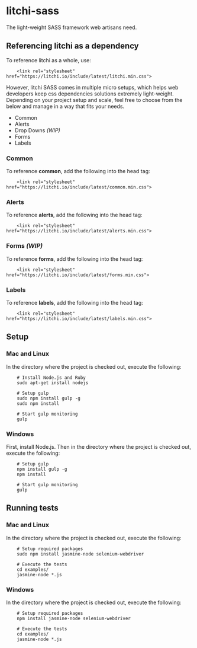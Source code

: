 # litchi-sass

The light-weight SASS framework web artisans need.

## Referencing litchi as a dependency

To reference litchi as a whole, use:

		<link rel="stylesheet" href="https://litchi.io/include/latest/litchi.min.css">

However, litchi SASS comes in multiple micro setups, which helps web developers keep css dependencies solutions extremely light-weight. Depending on your project setup and scale, feel free to choose from the below and manage in a way that fits your needs.

- Common
- Alerts
- Drop Downs *(WIP)*
- Forms
- Labels

### Common

To reference **common**, add the following into the head tag:

		<link rel="stylesheet" href="https://litchi.io/include/latest/common.min.css">

### Alerts

To reference **alerts**, add the following into the head tag:

		<link rel="stylesheet" href="https://litchi.io/include/latest/alerts.min.css">

### Forms *(WIP)*

To reference **forms**, add the following into the head tag:

		<link rel="stylesheet" href="https://litchi.io/include/latest/forms.min.css">

### Labels

To reference **labels**, add the following into the head tag:

		<link rel="stylesheet" href="https://litchi.io/include/latest/labels.min.css">

## Setup

### Mac and Linux

In the directory where the project is checked out, execute the following:

		# Install Node.js and Ruby
		sudo apt-get install nodejs

		# Setup gulp
		sudo npm install gulp -g
		sudo npm install

		# Start gulp monitoring
		gulp

### Windows

First, install Node.js. Then in the directory where the project is checked out, execute the following:

		# Setup gulp
		npm install gulp -g
		npm install

		# Start gulp monitoring
		gulp

## Running tests

### Mac and Linux

In the directory where the project is checked out, execute the following:

		# Setup required packages
		sudo npm install jasmine-node selenium-webdriver

		# Execute the tests
		cd examples/
		jasmine-node *.js

### Windows

In the directory where the project is checked out, execute the following:

		# Setup required packages
		npm install jasmine-node selenium-webdriver

		# Execute the tests
		cd examples/
		jasmine-node *.js